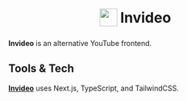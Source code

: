 <h1 align="center">
<sub>
<img  src="https://user-images.githubusercontent.com/63752541/190876262-201fee6a-2eb0-4941-95e9-c96ff2b294de.png"
      height="35"
      width="35">
</sub>
Invideo
</h1>

**Invideo** is an alternative YouTube frontend.

## Tools & Tech
[**Invideo**](https://invideo.vercel.app/) uses Next.js, TypeScript, and TailwindCSS.
